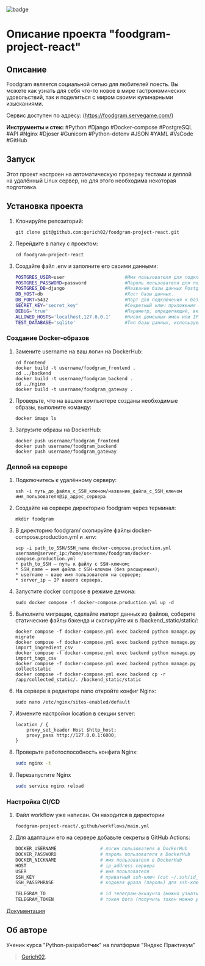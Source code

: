 ![badge](https://github.com/gerich02/foodgram-project-react/actions/workflows/main.yml/badge.svg)
#  Описание проекта "foodgram-project-react"

## Описание
Foodgram является социальной сетью для любителей поесть. Вы можете как узнать для себя что-то новое в мире гастрономических удовольствий, 
так и поделиться с миром своими кулинарными изысканиями.

Сервис доступен по адресу: (https://foodgram.servegame.com/)

**Инструменты и стек:** #Python #Django #Docker-compose #PostgreSQL #API #Nginx #Djoser #Gunicorn #Python-dotenv #JSON #YAML #VsCode #GitHub

## Запуск
Этот проект настроен на автоматическую проверку  тестами и деплой на удалённый Linux сервер, но для этого
необходима некоторая подготовка.

## Установка проекта

1. Клонируйте репозиторий:

    ```
    git clone git@github.com:gerich02/foodgram-project-react.git
    ```
2. Перейдите в папку с проектом:
    ```
    cd foodgram-project-react
    ```
2. Создайте файл .env и заполните его своими данными:
    ```bash
    POSTGRES_USER=user                      #Имя пользователя для подключения к базе данных PostgreSQL.
    POSTGRES_PASSWORD=password              #Пароль пользователя для подключения к базе данных PostgreSQL.
    POSTGRES_DB=django                      #Название базы данных PostgreSQL.
    DB_HOST=db                              #Хост базы данных.
    DB_PORT=5432                            #Порт для подключения к базе данных.
    SECRET_KEY='secret_key'                 #Секретный ключ приложения Django, используемый для шифрования данных и безопасности. 
    DEBUG='true'                            #Параметр, определяющий, включен ли режим отладки. Установка значения 'true' включает режим отладки.
    ALLOWED_HOSTS='localhost,127.0.0.1'     #писок доменных имен или IP-адресов, которым разрешено подключаться к приложению.
    TEST_DATABASE='sqlite'                  #Тип базы данных, используемой для тестирования. В данном случае используется 'sqlite'.
    ```


### Создание Docker-образов

1.  Замените username на ваш логин на DockerHub:

    ```
    cd frontend
    docker build -t username/foodgram_frontend .
    cd ../backend
    docker build -t username/foodgram_backend .
    cd ../nginx
    docker build -t username/foodgram_gateway . 
    ```
2. Проверьте, что на вашем компьютере созданы необходимые образы, выполните команду: 
    ``` 
    docker image ls
    ``` 

5. Загрузите образы на DockerHub:

    ```
    docker push username/foodgram_frontend
    docker push username/foodgram_backend
    docker push username/foodgram_gateway
    ```

### Деплой на сервере

1. Подключитесь к удалённому серверу:

    ```
    ssh -i путь_до_файла_с_SSH_ключом/название_файла_с_SSH_ключом имя_пользователя@ip_адрес_сервера 
    ```

2. Создайте на сервере директорию foodgram через терминал:

    ```
    mkdir foodgram
    ```


3. В директорию foodgram/ скопируйте файлы docker-compose.production.yml и .env:

    ```
    scp -i path_to_SSH/SSH_name docker-compose.production.yml username@server_ip:/home/username/foodgram/docker-compose.production.yml
    * path_to_SSH — путь к файлу с SSH-ключом;
    * SSH_name — имя файла с SSH-ключом (без расширения);
    * username — ваше имя пользователя на сервере;
    * server_ip — IP вашего сервера.
    ```

4. Запустите docker compose в режиме демона:

    ```
    sudo docker compose -f docker-compose.production.yml up -d
    ```

5. Выполните миграции, сделайте импорт данных из файлов, соберите статические файлы бэкенда и скопируйте их в /backend_static/static/:

    ```
    docker compose -f docker-compose.yml exec backend python manage.py migrate
    docker compose -f docker-compose.yml exec backend python manage.py import_ingredient_csv
    docker compose -f docker-compose.yml exec backend python manage.py import_tags_csv
    docker compose -f docker-compose.yml exec backend python manage.py collectstatic
    docker compose -f docker-compose.yml exec backend cp -r /app/collected_static/. /backend_static/static
    ```

6. На сервере в редакторе nano откройте конфиг Nginx:

    ```
    sudo nano /etc/nginx/sites-enabled/default
    ```

7. Измените настройки location в секции server:

    ```
    location / {
        proxy_set_header Host $http_host;
        proxy_pass http://127.0.0.1:6000;
    }
    ```

8. Проверьте работоспособность конфига Nginx:

    ```bash
    sudo nginx -t
    ```

9.  Перезапустите Nginx
    ```bash
    sudo service nginx reload
    ```

### Настройка CI/CD

1. Файл workflow уже написан. Он находится в директории

    ```
    foodgram-project-react/.github/workflows/main.yml
    ```

2. Для адаптации его на сервере добавьте секреты в GitHub Actions:

    ```bash
    DOCKER_USERNAME                # логин пользователя в DockerHub
    DOCKER_PASSWORD                # пароль пользователя в DockerHub
    DOCKER_NICKNAME                # имя пользователя в DockerHub
    HOST                           # ip_address сервера
    USER                           # имя пользователя
    SSH_KEY                        # приватный ssh-ключ (cat ~/.ssh/id_rsa)
    SSH_PASSPHRASE                 # кодовая фраза (пароль) для ssh-ключа

    TELEGRAM_TO                    # id телеграм-аккаунта (можно узнать у @userinfobot, команда /start)
    TELEGRAM_TOKEN                 # токен бота (получить токен можно у @BotFather, /token, имя бота)
    ```


[Документация](https://foodgram.servegame.com/api/docs/)

## Об авторе
Ученик курса "Python-разработчик" на платформе "Яндекс Практикум"
>[Gerich02](https://github.com/gerich02).
